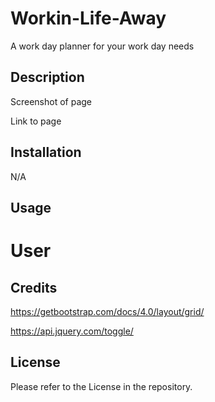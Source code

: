 # Workin-Life-Away
A work day planner for your work day needs


## Description


Screenshot of page

Link to page




## Installation
N/A

## Usage

# User



## Credits
https://getbootstrap.com/docs/4.0/layout/grid/

https://api.jquery.com/toggle/





## License
Please refer to the License in the repository. 